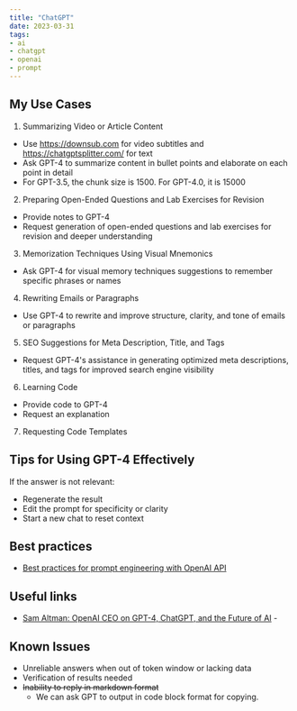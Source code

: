 ```yaml
---
title: "ChatGPT"
date: 2023-03-31
tags:
- ai
- chatgpt
- openai
- prompt
---
```


## My Use Cases

1. Summarizing Video or Article Content
  * Use https://downsub.com for video subtitles and https://chatgptsplitter.com/ for text
  * Ask GPT-4 to summarize content in bullet points and elaborate on each point in detail
  * For GPT-3.5, the chunk size is 1500. For GPT-4.0, it is 15000

2. Preparing Open-Ended Questions and Lab Exercises for Revision
  * Provide notes to GPT-4
  * Request generation of open-ended questions and lab exercises for revision and deeper understanding

3. Memorization Techniques Using Visual Mnemonics
  * Ask GPT-4 for visual memory techniques suggestions to remember specific phrases or names

4. Rewriting Emails or Paragraphs
  * Use GPT-4 to rewrite and improve structure, clarity, and tone of emails or paragraphs

5. SEO Suggestions for Meta Description, Title, and Tags
  * Request GPT-4's assistance in generating optimized meta descriptions, titles, and tags for improved search engine visibility

6. Learning Code
  * Provide code to GPT-4
  * Request an explanation

7. Requesting Code Templates

## Tips for Using GPT-4 Effectively

If the answer is not relevant:

* Regenerate the result
* Edit the prompt for specificity or clarity
* Start a new chat to reset context

## Best practices

* [Best practices for prompt engineering with OpenAI API](https://help.openai.com/en/articles/6654000-best-practices-for-prompt-engineering-with-openai-api)

## Useful links

* [Sam Altman: OpenAI CEO on GPT-4, ChatGPT, and the Future of AI](https://www.youtube.com/watch?v=L_Guz73e6fw) - 

## Known Issues

* Unreliable answers when out of token window or lacking data
* Verification of results needed
* ~~Inability to reply in markdown format~~
  * We can ask GPT to output in code block format for copying.